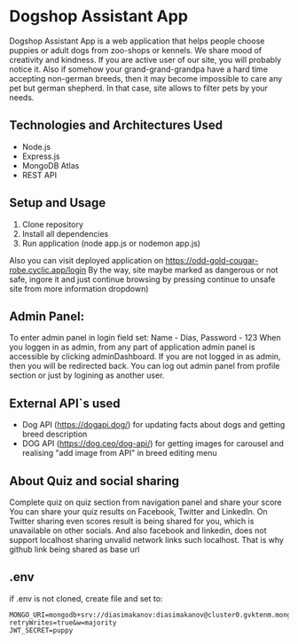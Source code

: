 # Dogshop Assistant App
Dogshop Assistant App is a web application that helps people choose puppies or adult dogs from zoo-shops or kennels. We share mood of creativity and kindness. If you are active user of our site, you will probably notice it.
Also if somehow your grand-grand-grandpa have a hard time accepting non-german breeds, then it may become impossible to care any pet but german shepherd. In that case, site allows to filter pets by your needs.

## Technologies and Architectures Used
- Node.js
- Express.js
- MongoDB Atlas
- REST API

## Setup and Usage
1. Clone repository
2. Install all dependencies
3. Run application (node app.js or nodemon app.js)

Also you can visit deployed application on https://odd-gold-cougar-robe.cyclic.app/login 
By the way, site maybe marked as dangerous or not safe, ingore it and just continue browsing by pressing continue to unsafe site from more information dropdown)

## Admin Panel:
To enter admin panel in login field set: Name - Dias, Password - 123
When you loggen in as admin, from any part of application admin panel is accessible by clicking adminDashboard. If you are not logged in as admin, then you will be redirected back.
You can log out admin panel from profile section or just by logining as another user.

## External API`s used
- Dog API (https://dogapi.dog/) for updating facts about dogs and getting breed description
- DOG API (https://dog.ceo/dog-api/) for getting images for carousel and realising "add image from API" in breed editing menu

## About Quiz and social sharing
Complete quiz on quiz section from navigation panel and share your score
You can share your quiz results on Facebook, Twitter and LinkedIn. On Twitter sharing even scores result is being shared for you, which is unavailable on other socials. And also facebook and linkedin, does not support localhost sharing unvalid network links such localhost. That is why github link being shared as base url

## .env
if .env is not cloned, create file and set to:
```
MONGO_URI=mongodb+srv://diasimakanov:diasimakanov@cluster0.gvktenm.mongodb.net/WEB?retryWrites=true&w=majority
JWT_SECRET=puppy
```
